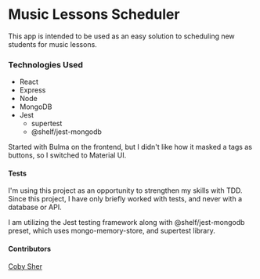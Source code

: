 # Music Lessons Scheduler

This app is intended to be used as an easy solution to scheduling new students for music lessons.


### Technologies Used

- React
- Express
- Node
- MongoDB
- Jest
    - supertest
    - @shelf/jest-mongodb

Started with Bulma on the frontend, but I didn't like how it masked a tags as buttons, so I switched to Material UI.
#### Tests

I'm using this project as an opportunity to strengthen my skills with TDD. Since this project, I have only briefly worked with tests, and never with a database or API.

I am utilizing the Jest testing framework along with @shelf/jest-mongodb preset, which uses mongo-memory-store, and supertest library.
#### Contributors

[Coby Sher](https://cobysher.dev)